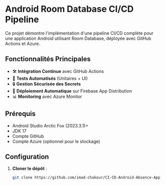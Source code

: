 # Android Room Database CI/CD Pipeline
Ce projet démontre l'implémentation d'une pipeline CI/CD complète pour une application Android utilisant Room Database, déployée avec GitHub Actions et Azure.

## Fonctionnalités Principales

- 🛠 **Intégration Continue** avec GitHub Actions
- 🧪 **Tests Automatisés** (Unitaires + UI)
- 🔒 **Gestion Sécurisée des Secrets**
- 🚀 **Déploiement Automatique** sur Firebase App Distribution
- 📊 **Monitoring** avec Azure Monitor

## Prérequis

- Android Studio Arctic Fox (2023.3.1)+
- JDK 17
- Compte GitHub
- Compte Azure (optionnel pour le stockage)

## Configuration

1. **Cloner le dépôt** :
   ```bash
   git clone https://github.com/imad-chakour/CI-CD-Android-Absence-App.git
